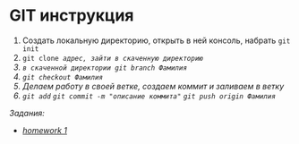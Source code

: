 <h1>GIT инструкция</h1>
<ol>
<li>
Создать локальную директорию, открыть в ней консоль, набрать <code>git init</code>
</li>
<li>
<code>git clone <i>адрес<i>, зайти в скаченную директорию</code>
</li>
<li>
<code>в скаченной директории git branch <i>Фамилия<i></code>
</li>
<li>
<code>git checkout <i>Фамилия<i></code>
</li>
<li>
Делаем работу в своей ветке, создаем коммит и заливаем в ветку
</li>
<li>
<code>git add</code> <code>git commit -m "описание коммита"</code> <code>git push origin <i>Фамилия<i></code>
</li>
</ol>

Задания:
<ul>
<li><a href="hw-1/hw-1.md">homework 1</a></li>
</ul>
